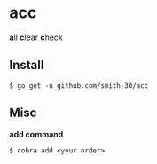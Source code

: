 # acc

**a**ll **c**lear **c**heck

## Install

```
$ go get -u github.com/smith-30/acc
```

## Misc

**add command**

```9mm
$ cobra add <your order>
```